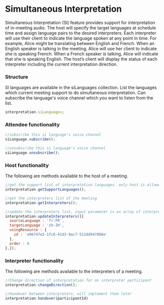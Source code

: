 # Simultaneous Interpretation

Simultaneous Interpretation (SI) feature provides support for interpretation of in-meeting audio. The host will specify the target languages at schedule time and assign language pairs to the desired interpreters. Each interpreter will use their client to indicate the language spoken at any point in time. For example, Alice might be translating between English and French. When an English speaker is talking in the meeting, Alice will use her client to indicate she is speaking French. When a French speaker is talking, Alice will indicate that she is speaking English. The host’s client will display the status of each interpreter including the current interpretation direction.

### Structure
SI languages are available in the siLanguages collection. List the languages which current meeting support to do simultaneous interpretation. Can subscribe the language's voice channel which you want to listen from the list.

```javascript
interpretation.siLanguages;
```
### Attendee functionality
```javascript
//subscribe this si language's voice channel
siLanguage.subscribe();

//unsubscribe this si language's voice channel
siLanguage.unsubscribe();
```
### Host functionality
The following are methods available to the host of a meeting.

```javascript
//get the support list of interpretation languages. only host is allowed to call it
interpretation.getSupportLanguages();

//get the interpreters list of the meeting
interpretation.getInterpreters();

//update the interpreters list, input parameter is an array of interpreters
interpretation.updateInterpreters([{
  sourceLanguage : 'fr-FR',
  targetLanguage : 'zh-ZH',
  usingResource : {
    id : 'a96747e2-1fc6-41d3-9ac7-512dd9478b6e'
  },
  order : 0
},]);
```

### Interpreter functionality

The following are methods available to the interpreters of a meeting.

```javascript
//Change direction of interpretation for an interpreter participant
interpretation.changeDirection();

//Handover between interpreters, will implement them later
interpretation.handover(participantId)

```
